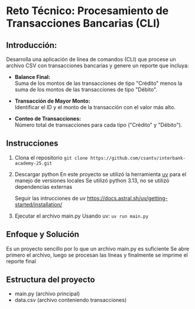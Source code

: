 # Reto Técnico: Procesamiento de Transacciones Bancarias (CLI)

## Introducción:

Desarrolla una aplicación de línea de comandos (CLI) que procese un archivo CSV con transacciones bancarias y genere un reporte que incluya:

- **Balance Final:**  
  Suma de los montos de las transacciones de tipo "Crédito" menos la suma de los montos de las transacciones de tipo "Débito".

- **Transacción de Mayor Monto:**  
  Identificar el ID y el monto de la transacción con el valor más alto.

- **Conteo de Transacciones:**  
  Número total de transacciones para cada tipo ("Crédito" y "Débito").

## Instrucciones

1. Clona el repositorio `git clone https://github.com/csantv/interbank-academy-25.git`

2. Descargar python
   En este proyecto se utilizó la herramienta [uv](https://docs.astral.sh/uv/) para el manejo de versiones locales
   Se utilizó python 3.13, no se utilizó dependencias externas

   Seguir las intrucciones de uv https://docs.astral.sh/uv/getting-started/installation/

3. Ejecutar el archivo main.py
   Usando uv:  `uv run main.py`

## Enfoque y Solución

Es un proyecto sencillo por lo que un archivo main.py es suficiente
Se abre primero el archivo, luego se procesan las líneas y finalmente se imprime el reporte final

## Estructura del proyecto

- main.py (archivo principal)
- data.csv (archivo conteniendo transacciones)
